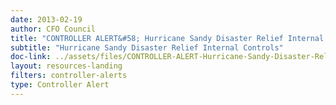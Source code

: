 ```yaml
---
date: 2013-02-19
author: CFO Council
title: "CONTROLLER ALERT&#58; Hurricane Sandy Disaster Relief Internal Controls"
subtitle: "Hurricane Sandy Disaster Relief Internal Controls"
doc-link: ../assets/files/CONTROLLER-ALERT-Hurricane-Sandy-Disaster-Relief-Internal-Controls-2.19.13.pdf
layout: resources-landing
filters: controller-alerts
type: Controller Alert
---
```

